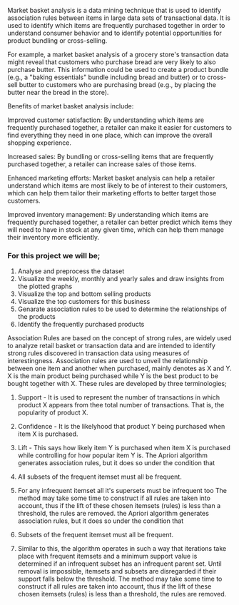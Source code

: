 Market basket analysis is a data mining technique that is used to identify association rules between items in large data sets of transactional data. It is used to identify which items are frequently purchased together in order to understand consumer behavior and to identify potential opportunities for product bundling or cross-selling.

For example, a market basket analysis of a grocery store's transaction data might reveal that customers who purchase bread are very likely to also purchase butter. This information could be used to create a product bundle (e.g., a "baking essentials" bundle including bread and butter) or to cross-sell butter to customers who are purchasing bread (e.g., by placing the butter near the bread in the store).

Benefits of market basket analysis include:

Improved customer satisfaction: By understanding which items are frequently purchased together, a retailer can make it easier for customers to find everything they need in one place, which can improve the overall shopping experience.

Increased sales: By bundling or cross-selling items that are frequently purchased together, a retailer can increase sales of those items.

Enhanced marketing efforts: Market basket analysis can help a retailer understand which items are most likely to be of interest to their customers, which can help them tailor their marketing efforts to better target those customers.

Improved inventory management: By understanding which items are frequently purchased together, a retailer can better predict which items they will need to have in stock at any given time, which can help them manage their inventory more efficiently.

### For this project we will be;

1. Analyse and preprocess the dataset
2. Visualize the weekly, monthly and yearly sales and draw insights from the plotted graphs
3. Visualize the top and bottom selling products
4. Visualize the top customers for this business
5. Genarate association rules to be used to determine the relationships of the products
6. Identify the frequently purchased products

Association Rules are based on the concept of strong rules, are widely used to analyze retail basket or transaction data and are intended to identify strong rules discovered in transaction data using measures of interestingness. Association rules are used to unveil the relationship between one item and another when purchased, mainly denotes as X and Y. X is the main product being purchased while Y is the best product to be bought together with X. These rules are developed by three terminologies;

1. Support - It is used to represent the number of transactions in which product X appears from thee total number of transactions. That is, the popularity of product X.
2. Confidence - It is the likelyhood that product Y being purchased when item X is purchased.
3. Lift -  This says how likely item Y is purchased when item X is purchased while controlling for how popular item Y is.
The Apriori algorithm generates association rules, but it does so under the condition that

1. All subsets of the frequent itemset must all be frequent.
2. For any infrequent itemset all it's supersets must be infrequent too
The method may take some time to construct if all rules are taken into account, thus if the lift of these chosen itemsets (rules) is less than a threshold, the rules are removed. the Apriori algorithm generates association rules, but it does so under the condition that

1. Subsets of the frequent itemset must all be frequent.
2. Similar to this, the algorithm operates in such a way that iterations take place with frequent itemsets and a minimum support value is determined if an infrequent subset has an infrequent parent set. Until removal is impossible, itemsets and subsets are disregarded if their support falls below the threshold.
The method may take some time to construct if all rules are taken into account, thus if the lift of these chosen itemsets (rules) is less than a threshold, the rules are removed.
